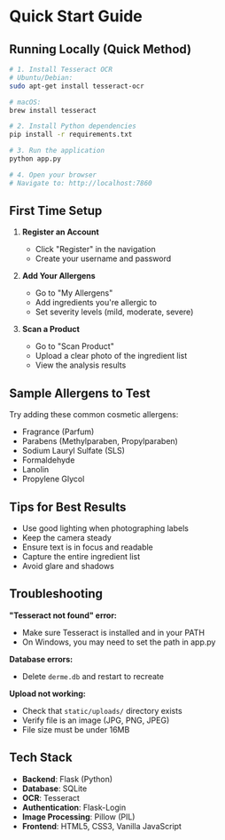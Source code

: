# Quick Start Guide

## Running Locally (Quick Method)

```bash
# 1. Install Tesseract OCR
# Ubuntu/Debian:
sudo apt-get install tesseract-ocr

# macOS:
brew install tesseract

# 2. Install Python dependencies
pip install -r requirements.txt

# 3. Run the application
python app.py

# 4. Open your browser
# Navigate to: http://localhost:7860
```

## First Time Setup

1. **Register an Account**
   - Click "Register" in the navigation
   - Create your username and password

2. **Add Your Allergens**
   - Go to "My Allergens"
   - Add ingredients you're allergic to
   - Set severity levels (mild, moderate, severe)

3. **Scan a Product**
   - Go to "Scan Product"
   - Upload a clear photo of the ingredient list
   - View the analysis results

## Sample Allergens to Test

Try adding these common cosmetic allergens:
- Fragrance (Parfum)
- Parabens (Methylparaben, Propylparaben)
- Sodium Lauryl Sulfate (SLS)
- Formaldehyde
- Lanolin
- Propylene Glycol

## Tips for Best Results

- Use good lighting when photographing labels
- Keep the camera steady
- Ensure text is in focus and readable
- Capture the entire ingredient list
- Avoid glare and shadows

## Troubleshooting

**"Tesseract not found" error:**
- Make sure Tesseract is installed and in your PATH
- On Windows, you may need to set the path in app.py

**Database errors:**
- Delete `derme.db` and restart to recreate

**Upload not working:**
- Check that `static/uploads/` directory exists
- Verify file is an image (JPG, PNG, JPEG)
- File size must be under 16MB

## Tech Stack

- **Backend**: Flask (Python)
- **Database**: SQLite
- **OCR**: Tesseract
- **Authentication**: Flask-Login
- **Image Processing**: Pillow (PIL)
- **Frontend**: HTML5, CSS3, Vanilla JavaScript
